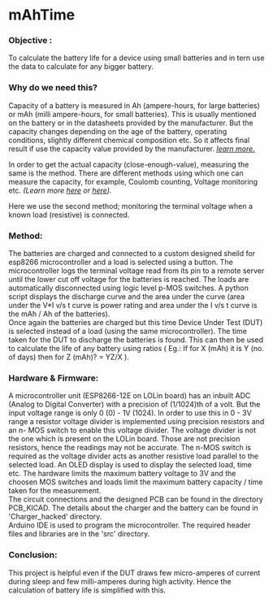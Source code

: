# mAhTime

### Objective :

To calculate the battery life for a device using small batteries and in tern use the data to calculate for any bigger battery.

###  Why do we need this?

Capacity of a battery is measured in Ah (ampere-hours, for large batteries) or mAh (milli ampere-hours, for small batteries). 
This is usually mentioned on the battery or in the datasheets provided by the manufacturer.
But the capacity changes depending on the age of the battery, operating conditions, slightly different chemical composition etc. 
So it affects final result if use the capacity value provided by the manufacturer. 
*[learn more.](https://batteryuniversity.com/learn/article/battery_definitions)*
 
In order to get the actual capacity (close-enough-value), measuring the same is the method. 
There are different methods using which one can measure the capacity, for example, Coulomb counting, Voltage monitoring etc.
*(Learn more [here](https://www.quora.com/How-can-we-measure-a-batterys-real-capacity-in-Mah-or-ah-accurately) or 
[here](https://batteryuniversity.com/learn/article/how_to_measure_capacity)).*

Here we use the second method; monitoring the terminal voltage when a known load (resistive) is connected. 

### Method:

The batteries are charged and connected to a custom designed sheild for esp8266 microcontroller and a load is selected using a button.
The microcontroller logs the terminal voltage read from its pin to a remote server until the lower cut off voltage for the batteries is reached.
The loads are automatically disconnected using logic level p-MOS switches. 
A python script displays the discharge curve and the area under the 
curve (area under the V*I v/s t curve is power rating and area under the I v/s t curve is the mAh / Ah of the batteries).<br>
Once again the batteries are charged but this time Device Under Test (DUT) is selected instead of a load (using the same microcontroller). 
The time taken for the DUT to discharge the batteries is found. This can then be used to calculate the life of any battery using ratios 
( Eg.: If for X (mAh) it is Y (no. of days) then for Z (mAh)? = YZ/X ).

### Hardware & Firmware:

A microcontroller unit (ESP8266-12E on LOLin board) has an inbuilt ADC (Analog to Digital Converter) with a precision of (1/1024)th of a volt.
But the input voltage range is only 0 (0) - 1V (1024). In order to use this in 0 - 3V range a resistor voltage divider is implemented 
using precision resistors and an n- MOS switch to enable this voltage divider.
The voltage divider is not the one which is present on the LOLin board. Those are not precision resistors, 
hence the readings may not be accurate.
The n-MOS switch is required as the voltage divider acts as another resistive load parallel to the selected load.
An OLED display is used to display the selected load, time etc.
The hardware limits the maximum battery voltage to 3V and the choosen MOS switches and loads limit the maximum battery capacity 
/ time taken for the measurement.  
The circuit connections and the designed PCB can be found in the directory PCB_KICAD.
The details about the charger and the battery can be found in 'Charger_hacked' directory. <br>
Arduino IDE is used to program the microcontroller. The required header files and libraries are in the 'src' directory.

### Conclusion:

This project is helpful even if the DUT draws few micro-amperes of current during sleep and few milli-amperes during high activity.
Hence the calculation of battery life is simplified with this.
